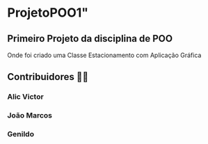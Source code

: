 # ProjetoPOO1"

## Primeiro Projeto da disciplina de POO
Onde foi criado uma Classe Estacionamento com Aplicação Gráfica

## Contribuidores 🐱‍💻
### Alic Victor
### João Marcos
### Genildo
